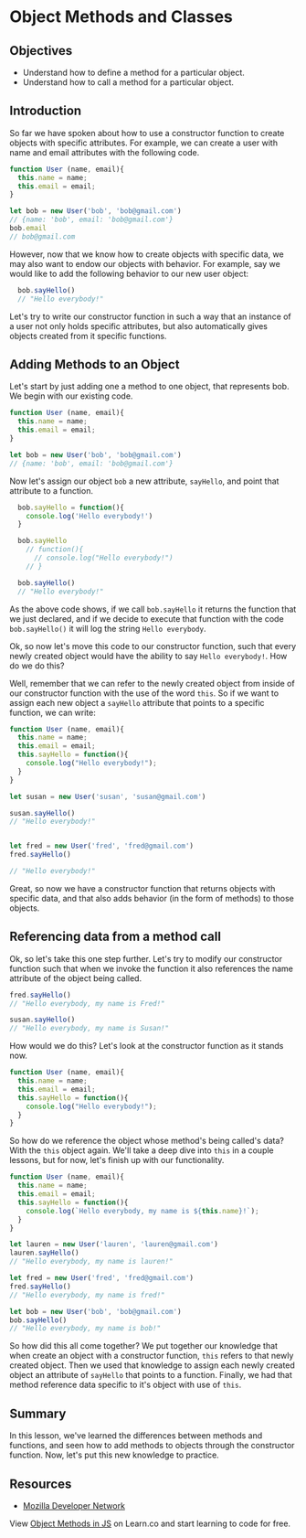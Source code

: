 # Object Methods and Classes

## Objectives
+ Understand how to define a method for a particular object.
+ Understand how to call a method for a particular object.

## Introduction
So far we have spoken about how to use a constructor function to create objects with specific attributes.  For example, we can create a user with name and email attributes with the following code.

```js
function User (name, email){
  this.name = name;
  this.email = email;
}

let bob = new User('bob', 'bob@gmail.com')
// {name: 'bob', email: 'bob@gmail.com'}
bob.email
// bob@gmail.com
```

However, now that we know how to create objects with specific data, we may also want to endow our objects with behavior.  For example, say we would like to add the following behavior to our new user object:

```js
  bob.sayHello()
  // "Hello everybody!"
```

Let's try to write our constructor function in such a way that an instance of a user not only holds specific attributes, but also automatically gives objects created from it specific functions.

## Adding Methods to an Object

Let's start by just adding one a method to one object, that represents bob.  We begin with our existing code.

```js
function User (name, email){
  this.name = name;
  this.email = email;
}

let bob = new User('bob', 'bob@gmail.com')
// {name: 'bob', email: 'bob@gmail.com'}
```

Now let's assign our object `bob` a new attribute, `sayHello`, and point that attribute to a function.

```js
  bob.sayHello = function(){
    console.log('Hello everybody!')
  }

  bob.sayHello
    // function(){
      // console.log("Hello everybody!")
    // }

  bob.sayHello()
  // "Hello everybody!"
```

As the above code shows, if we call `bob.sayHello` it returns the function that we just declared, and if we decide to execute that function with the code `bob.sayHello()` it will log the string `Hello everybody`.  

Ok, so now let's move this code to our constructor function, such that every newly created object would have the ability to say `Hello everybody!`.  How do we do this?

Well, remember that we can refer to the newly created object from inside of our constructor function with the use of the word `this`.  So if we want to assign each new object a `sayHello` attribute that points to a specific function, we can write:

```js
function User (name, email){
  this.name = name;
  this.email = email;
  this.sayHello = function(){
    console.log("Hello everybody!");
  }
}

let susan = new User('susan', 'susan@gmail.com')

susan.sayHello()
// "Hello everybody!"


let fred = new User('fred', 'fred@gmail.com')
fred.sayHello()

// "Hello everybody!"
```

Great, so now we have a constructor function that returns objects with specific data, and that also adds behavior (in the form of methods) to those objects.

## Referencing data from a method call

Ok, so let's take this one step further.  Let's try to modify our constructor function such that when we invoke the function it also references the name attribute of the object being called.

```js
fred.sayHello()
// "Hello everybody, my name is Fred!"

susan.sayHello()
// "Hello everybody, my name is Susan!"
```

How would we do this?  Let's look at the constructor function as it stands now.

```js
function User (name, email){
  this.name = name;
  this.email = email;
  this.sayHello = function(){
    console.log("Hello everybody!");
  }
}
```

So how do we reference the object whose method's being called's data?  With the `this` object again.  We'll take a deep dive into `this` in a couple lessons, but for now, let's finish up with our functionality.

```js
function User (name, email){
  this.name = name;
  this.email = email;
  this.sayHello = function(){
    console.log(`Hello everybody, my name is ${this.name}!`);
  }
}

let lauren = new User('lauren', 'lauren@gmail.com')
lauren.sayHello()
// "Hello everybody, my name is lauren!"

let fred = new User('fred', 'fred@gmail.com')
fred.sayHello()
// "Hello everybody, my name is fred!"

let bob = new User('bob', 'bob@gmail.com')
bob.sayHello()
// "Hello everybody, my name is bob!"
```

So how did this all come together?  We put together our knowledge that when create an object with a constructor function, `this` refers to that newly created object.  Then we used that knowledge to assign each newly created object an attribute of `sayHello` that points to a function.  Finally, we had that method reference data specific to it's object with use of `this`.      

## Summary

In this lesson, we've learned the differences between methods and functions, and seen how to add methods to objects through the constructor function.  Now, let's put this new knowledge to practice.

## Resources

+ [Mozilla Developer Network](https://developer.mozilla.org/en-US/docs/Web/JavaScript/Reference/Global_Objects/Object)

<p data-visibility='hidden'>View <a href='https://learn.co/lessons/js-object-methods-readme'>Object Methods in JS</a> on Learn.co and start learning to code for free.</p>

